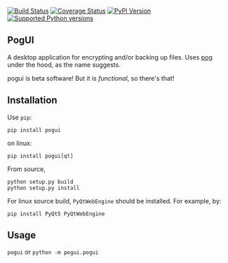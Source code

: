 [![Build Status](https://travis-ci.org/sz3/pogui.svg?branch=master)](https://travis-ci.org/sz3/pogui)
[![Coverage Status](https://coveralls.io/repos/github/sz3/pogui/badge.svg?branch=master)](https://coveralls.io/github/sz3/pogui?branch=master)
[![PyPI Version](https://img.shields.io/pypi/v/pogui.svg)](https://pypi.python.org/pypi/pogui)
[![Supported Python versions](https://img.shields.io/pypi/pyversions/pogui.svg)](https://pypi.python.org/pypi/pogui)

## PogUI

A desktop application for encrypting and/or backing up files. Uses [pog](https://github.com/sz3/pog) under the hood, as the name suggests.

pogui is beta software! But it is *functional*, so there's that!

## Installation

Use `pip`:
```
pip install pogui
```

on linux:
```
pip install pogui[qt]
```

From source,
```
python setup.py build
python setup.py install
```

For linux source build, `PyQtWebEngine` should be installed. For example, by:
```
pip install PyQt5 PyQtWebEngine
```

## Usage

`pogui`
or
`python -m pogui.pogui`

